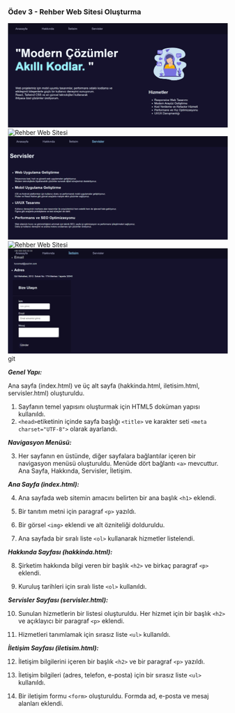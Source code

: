 ###  Ödev 3 - Rehber Web Sitesi Oluşturma

![Rehber Web Sitesi](./src/index.html-img.png)
![Rehber Web Sitesi](./src/hakkında.html-img.png)
![Rehber Web Sitesi](./src/servisler.html-img.png)
![Rehber Web Sitesi](./src/iletişim.html-img.png)
![Rehber Web Sitesi](./src/index.html-img-2.png)git

***Genel Yapı:***

Ana sayfa (index.html) ve  üç alt sayfa (hakkinda.html, iletisim.html, servisler.html) oluşturuldu.

1. Sayfanın temel yapısını oluşturmak için HTML5 doküman yapısı kullanıldı.
2. `<head>`etiketinin içinde sayfa başlığı `<title>` ve karakter seti `<meta charset="UTF-8">` olarak ayarlandı.

***Navigasyon Menüsü:***

3. Her sayfanın en üstünde, diğer sayfalara bağlantılar içeren bir navigasyon menüsü oluşturuldu. Menüde dört bağlantı `<a>` mevcuttur. Ana Sayfa, Hakkında, Servisler, İletişim.

***Ana Sayfa (index.html):***

4. Ana sayfada web sitemin amacını belirten bir ana başlık `<h1>` eklendi.

5. Bir tanıtım metni için paragraf `<p>` yazıldı.

6. Bir görsel `<img>` eklendi ve alt özniteliği dolduruldu.

7. Ana sayfada  bir sıralı liste `<ol>`  kullanarak hizmetler listelendi.

***Hakkında Sayfası (hakkinda.html):***

8. Şirketim hakkında bilgi veren bir başlık `<h2>` ve birkaç paragraf `<p>` eklendi.

9. Kuruluş tarihleri için sıralı liste `<ol>` kullanıldı.

***Servisler Sayfası (servisler.html):***

10. Sunulan hizmetlerin bir listesi oluşturuldu. Her hizmet için bir başlık `<h2>` ve açıklayıcı bir paragraf `<p>` eklendi.

11. Hizmetleri tanımlamak için sırasız liste `<ul>` kullanıldı.

***İletişim Sayfası (iletisim.html):***

12. İletişim bilgilerini içeren bir başlık `<h2>` ve bir paragraf `<p>` yazıldı.

13. İletişim bilgileri (adres, telefon, e-posta) için bir sırasız liste `<ul>` kullanıldı.

14. Bir iletişim formu `<form>` oluşturuldu. Formda ad, e-posta ve mesaj alanları eklendi. 









